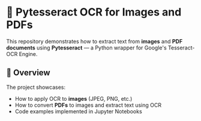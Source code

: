 # 🧾 Pytesseract OCR for Images and PDFs

This repository demonstrates how to extract text from **images** and **PDF documents** using **Pytesseract** — a Python wrapper for Google's Tesseract-OCR Engine.

## 📌 Overview

The project showcases:

* How to apply OCR to **images** (JPEG, PNG, etc.)
* How to convert **PDFs** to images and extract text using OCR
* Code examples implemented in Jupyter Notebooks
